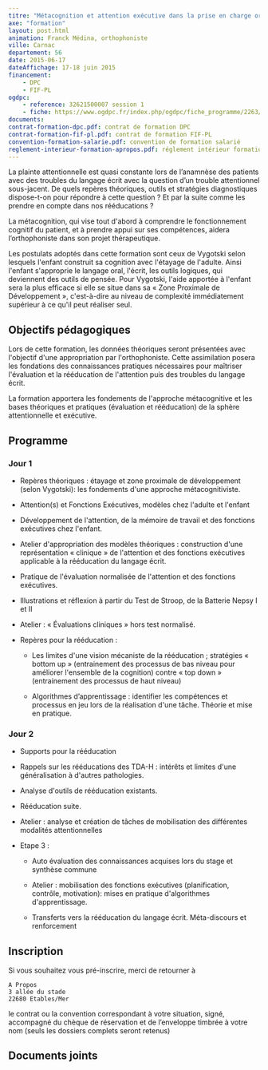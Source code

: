 ```yaml
---
titre: "Métacognition et attention exécutive dans la prise en charge orthophonique des pathologies du langage écrit"
axe: "formation"
layout: post.html
animation: Franck Médina, orthophoniste
ville: Carnac
departement: 56
date: 2015-06-17
dateAffichage: 17-18 juin 2015
financement:
    - DPC
    - FIF-PL
ogdpc:
    - reference: 32621500007 session 1
    - fiche: https://www.ogdpc.fr/index.php/ogdpc/fiche_programme/2263/58625
documents:
contrat-formation-dpc.pdf: contrat de formation DPC
contrat-formation-fif-pl.pdf: contrat de formation FIF-PL
convention-formation-salarie.pdf: convention de formation salarié
reglement-interieur-formation-apropos.pdf: réglement intérieur formation "a propos"
---
```

La plainte attentionnelle est quasi constante lors de l’anamnèse des patients avec des 
troubles du langage écrit avec la question d’un trouble attentionnel sous-jacent. 
De quels repères théoriques, outils et stratégies diagnostiques dispose-t-on pour 
répondre à cette question ? Et par la suite comme les prendre en compte dans nos 
rééducations ?

La métacognition, qui vise tout d'abord à comprendre le fonctionnement cognitif du 
patient, et à prendre appui sur ses compétences, aidera l’orthophoniste dans son projet 
thérapeutique.

Les postulats adoptés dans cette formation sont ceux de Vygotski selon lesquels l'enfant 
construit sa cognition avec l'étayage de l'adulte. Ainsi l'enfant s'approprie le langage oral, 
l'écrit, les outils logiques, qui deviennent des outils de pensée. Pour Vygotski, l'aide 
apportée à l'enfant sera la plus efficace si elle se situe dans sa « Zone Proximale de 
Développement », c'est-à-dire au niveau de complexité immédiatement supérieur à ce 
qu'il peut réaliser seul.

## Objectifs pédagogiques

Lors de cette formation, les données théoriques seront présentées avec l'objectif d'une 
appropriation par l'orthophoniste. Cette assimilation posera les fondations des 
connaissances pratiques nécessaires pour maîtriser l'évaluation et la rééducation de 
l'attention puis des troubles du langage écrit.

La formation apportera les fondements de l'approche métacognitive et les bases 
théoriques et pratiques (évaluation et rééducation) de la sphère attentionnelle et 
exécutive.

## Programme

### Jour 1

- Repères théoriques : étayage et zone proximale de développement (selon Vygotski): les 
fondements d'une approche métacognitiviste. 

- Attention(s) et Fonctions Exécutives, modèles chez l'adulte et l'enfant

- Développement de l'attention, de la mémoire de travail et des fonctions exécutives chez 
l'enfant.

- Atelier d'appropriation des modèles théoriques : construction d'une représentation 
« clinique » de l'attention et des fonctions exécutives applicable à la rééducation du 
langage écrit.

- Pratique de l'évaluation normalisée de l'attention et des fonctions exécutives.

- Illustrations et réflexion à partir du Test de Stroop, de la Batterie Nepsy I et II 

- Atelier : « Évaluations cliniques » hors test normalisé.

- Repères pour la rééducation :

    - Les limites d'une vision mécaniste de la rééducation ; stratégies « bottom up » 
    (entrainement des processus de bas niveau pour améliorer l'ensemble de la cognition) 
    contre « top down » (entrainement des processus de haut niveau)
    
    - Algorithmes d’apprentissage : identifier les compétences et processus en jeu lors de la 
    réalisation d'une tâche. Théorie et mise en pratique.

### Jour 2

- Supports pour la rééducation

- Rappels sur les rééducations des TDA-H : intérêts et limites d'une généralisation à d'autres pathologies.

- Analyse d'outils de rééducation existants.

- Rééducation suite. 

- Atelier : analyse et création de tâches de mobilisation des différentes modalités attentionnelles

- Etape 3 :
    - Auto évaluation des connaissances acquises lors du stage et synthèse commune
    
    - Atelier : mobilisation des fonctions exécutives (planification, contrôle, motivation): mises en pratique d'algorithmes d'apprentissage.
        
    - Transferts vers la rééducation du langage écrit. Méta-discours et renforcement



## Inscription
<!--
Inscription sur le site http://www.ogdpc.fr/

N° de référence du programme : 32621500007 session 1
-->
Si vous souhaitez vous pré-inscrire, merci de retourner à 

    A Propos 
    3 allée du stade 
    22680 Etables/Mer 

le contrat ou la convention correspondant à votre situation, signé, accompagné du chèque de réservation et de l’enveloppe timbrée à votre nom (seuls les dossiers complets seront retenus)

## Documents joints

<!--
    Règlement intérieur A Propos (PDF – 413.8 ko)
    Programme (PDF – 37.9 ko)
    Objectifs (PDF – 21.9 ko)
    Convention de formation salarié(e)s (PDF – 547.5 ko)
    Contrat de formation DPC (PDF – 544.4 ko)
    Contrat de formation FIF-PL (PDF – 472.9 ko)
-->